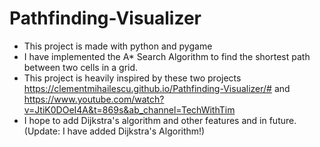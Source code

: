 # Pathfinding-Visualizer

* This project is made with python and pygame
* I have implemented the A* Search Algorithm to find the shortest path between two cells in a grid.
* This project is heavily inspired by these two projects https://clementmihailescu.github.io/Pathfinding-Visualizer/# and https://www.youtube.com/watch?v=JtiK0DOeI4A&t=869s&ab_channel=TechWithTim 
* I hope to add Dijkstra's algorithm and other features and in future.(Update: I have added Dijkstra's Algorithm!)
